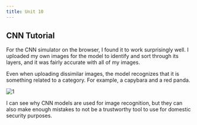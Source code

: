 ```yaml
---
title: Unit 10
---
```

CNN Tutorial 
--
For the CNN simulator on the browser, I found it to work surprisingly well. I uploaded my own images for the model to identify and sort through its layers, and it was fairly accurate with all of my images. 

Even when uploading dissimilar images, the model recognizes that it is something related to a category. For example, a capybara and a red panda. 

![1](https://github.com/inthekhards/inthekhards.github.io/blob/main/docs/u10.png?raw=true)

I can see why CNN models are used for image recognition, but they can also make enough mistakes to not be a trustworthy tool to use for domestic security purposes. 
